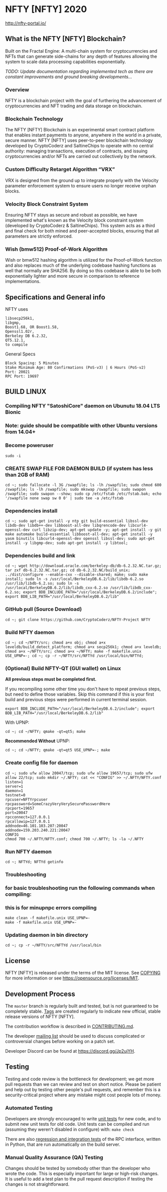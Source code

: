 NFTY [NFTY] 2020
===========================================================================================

http://nfty-portal.io/

What is the NFTY [NFTY] Blockchain?
-----------------------------------------
Built on the Fractal Engine: A multi-chain system for cryptocurrencies and NFTs that can generate side-chains for any depth of features allowing the system to scale data processing capabilities exponentially.

*TODO: Update documentation regarding implemented tech as there are constant improvements and ground breaking developments...*

### Overview
NFTY is a blockchain project with the goal of furthering the advancement of cryptocurrencies and NFT trading and data storage on blockchain.

### Blockchain Technology
The NFTY [NFTY] Blockchain is an experimental smart contract platform that enables 
instant payments to anyone, anywhere in the world in a private, secure manner. 
NFTY [NFTY] uses peer-to-peer blockchain technology developed by CryptoCoderz and SaltineChips to operate
with no central authority: managing transactions, execution of contracts, and 
issuing cryptocurrencies and/or NFTs are carried out collectively by the network.

### Custom Difficulty Retarget Algorithm “VRX”
VRX is designed from the ground up to integrate properly with the Velocity parameter enforcement system to ensure users no longer receive orphan blocks.

### Velocity Block Constraint System
Ensuring NFTY stays as secure and robust as possible, we have implemented what's known as the Velocity block constraint system (developed by CryptoCoderz & SaltineChips). This system acts as a third and final check for both mined and peer-accepted blocks, ensuring that all parameters are strictly enforced.

### Wish (bmw512) Proof-of-Work Algorithm
Wish or bmw512 hashing algorithm is utilized for the Proof-of-Work function and also replaces much of the underlying codebase hashing functions as well that normally are SHA256. By doing so this codebase is able to be both exponentially lighter and more secure in comparison to reference implementations.

Specifications and General info
------------------
NFTY uses 

	libsecp256k1,
	libgmp,
	Boost1.68, OR Boost1.58,  
	Openssl1.02r,
	Berkeley DB 6.2.32,
	QT5.12.1,
	to compile


General Specs

	Block Spacing: 5 Minutes
	Stake Minimum Age: 80 Confirmations (PoS-v3) | 6 Hours (PoS-v2)
	Port: 20021
	RPC Port: 19697


BUILD LINUX
-----------
### Compiling NFTY "SatoshiCore" daemon on Ubunutu 18.04 LTS Bionic
### Note: guide should be compatible with other Ubuntu versions from 14.04+

### Become poweruser
```
sudo -i
```
### CREATE SWAP FILE FOR DAEMON BUILD (if system has less than 2GB of RAM)
```
cd ~; sudo fallocate -l 3G /swapfile; ls -lh /swapfile; sudo chmod 600 /swapfile; ls -lh /swapfile; sudo mkswap /swapfile; sudo swapon /swapfile; sudo swapon --show; sudo cp /etc/fstab /etc/fstab.bak; echo '/swapfile none swap sw 0 0' | sudo tee -a /etc/fstab
```

### Dependencies install
```
cd ~; sudo apt-get install -y ntp git build-essential libssl-dev libdb-dev libdb++-dev libboost-all-dev libqrencode-dev libcurl4-openssl-dev curl libzip-dev; apt-get update -y; apt-get install -y git make automake build-essential libboost-all-dev; apt-get install -y yasm binutils libcurl4-openssl-dev openssl libssl-dev; sudo apt-get install -y libgmp-dev; sudo apt-get install -y libtool;
```

### Dependencies build and link
```
cd ~; wget http://download.oracle.com/berkeley-db/db-6.2.32.NC.tar.gz; tar zxf db-6.2.32.NC.tar.gz; cd db-6.2.32.NC/build_unix; ../dist/configure --enable-cxx --disable-shared; make; sudo make install; sudo ln -s /usr/local/BerkeleyDB.6.2/lib/libdb-6.2.so /usr/lib/libdb-6.2.so; sudo ln -s /usr/local/BerkeleyDB.6.2/lib/libdb_cxx-6.2.so /usr/lib/libdb_cxx-6.2.so; export BDB_INCLUDE_PATH="/usr/local/BerkeleyDB.6.2/include"; export BDB_LIB_PATH="/usr/local/BerkeleyDB.6.2/lib"
```

### GitHub pull (Source Download)
```
cd ~; git clone https://github.com/CryptoCoderz/NFTY-Project NFTY
```

### Build NFTY daemon
```
cd ~; cd ~/NFTY/src; chmod a+x obj; chmod a+x leveldb/build_detect_platform; chmod a+x secp256k1; chmod a+x leveldb; chmod a+x ~/NFTY/src; chmod a+x ~/NFTY; make -f makefile.unix USE_UPNP=-; cd ~; cp -r ~/NFTY/src/NFTYd /usr/local/bin/NFTYd;
```

### (Optional) Build NFTY-QT (GUI wallet) on Linux 

**All previous steps must be completed first.**

If you recompiling some other time you don't have to repeat previous steps, but need to define those variables. Skip this command if this is your first build and previous steps were performed in current terminal session.
```
export BDB_INCLUDE_PATH="/usr/local/BerkeleyDB.6.2/include"; export BDB_LIB_PATH="/usr/local/BerkeleyDB.6.2/lib"
```

With UPNP:

```
cd ~; cd ~/NFTY; qmake -qt=qt5; make
```

**Recommended Without** UPNP:

```
cd ~; cd ~/NFTY; qmake -qt=qt5 USE_UPNP=-; make
```



### Create config file for daemon
```
cd ~; sudo ufw allow 20047/tcp; sudo ufw allow 19657/tcp; sudo ufw allow 22/tcp; sudo mkdir ~/.NFTY; cat << "CONFIG" >> ~/.NFTY/NFTY.conf
listen=1
server=1
daemon=1
testnet=0
rpcuser=NFTYrpcuser
rpcpassword=SomeCrazyVeryVerySecurePasswordHere
rpcport=19657
port=20047
rpcconnect=127.0.0.1
rpcallowip=127.0.0.1
addnode=46.101.103.207:20047
addnode=159.203.240.221:20047
CONFIG
chmod 700 ~/.NFTY/NFTY.conf; chmod 700 ~/.NFTY; ls -la ~/.NFTY
```

### Run NFTY daemon
```
cd ~; NFTYd; NFTYd getinfo
```

### Troubleshooting
### for basic troubleshooting run the following commands when compiling:
### this is for minupnpc errors compiling

```
make clean -f makefile.unix USE_UPNP=-
make -f makefile.unix USE_UPNP=-
```
### Updating daemon in bin directory
```
cd ~; cp -r ~/NFTY/src/NFTYd /usr/local/bin
```

License
-------

NFTY [NFTY] is released under the terms of the MIT license. See [COPYING](COPYING) for more
information or see https://opensource.org/licenses/MIT.

Development Process
-------------------

The `master` branch is regularly built and tested, but is not guaranteed to be
completely stable. [Tags](https://github.com/SaltineChips/NFTY/Tags) are created
regularly to indicate new official, stable release versions of NFTY [NFTY].

The contribution workflow is described in [CONTRIBUTING.md](CONTRIBUTING.md).

The developer [mailing list](https://lists.linuxfoundation.org/mailman/listinfo/bitcoin-dev)
should be used to discuss complicated or controversial changes before working
on a patch set.

Developer Discord can be found at https://discord.gg/Jp2ujYH.

Testing
-------

Testing and code review is the bottleneck for development; we get more pull
requests than we can review and test on short notice. Please be patient and help out by testing
other people's pull requests, and remember this is a security-critical project where any mistake might cost people
lots of money.

### Automated Testing

Developers are strongly encouraged to write [unit tests](/doc/unit-tests.md) for new code, and to
submit new unit tests for old code. Unit tests can be compiled and run
(assuming they weren't disabled in configure) with: `make check`

There are also [regression and integration tests](/qa) of the RPC interface, written
in Python, that are run automatically on the build server.

### Manual Quality Assurance (QA) Testing

Changes should be tested by somebody other than the developer who wrote the
code. This is especially important for large or high-risk changes. It is useful
to add a test plan to the pull request description if testing the changes is
not straightforward.
